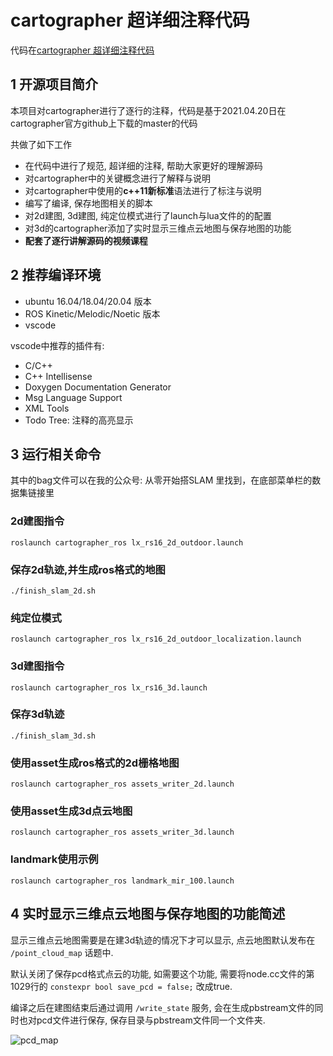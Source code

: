 # cartographer 超详细注释代码
代码在[cartographer 超详细注释代码](https://github.com/xiangli0608/cartographer_detailed_comments_ws)
## 1 开源项目简介
本项目对cartographer进行了逐行的注释，代码是基于2021.04.20日在cartographer官方github上下载的master的代码

共做了如下工作
- 在代码中进行了规范, 超详细的注释, 帮助大家更好的理解源码
- 对cartographer中的关键概念进行了解释与说明
- 对cartographer中使用的**c++11新标准**语法进行了标注与说明
- 编写了编译, 保存地图相关的脚本
- 对2d建图, 3d建图, 纯定位模式进行了launch与lua文件的的配置
- 对3d的cartographer添加了实时显示三维点云地图与保存地图的功能
- **配套了逐行讲解源码的视频课程**

## 2 推荐编译环境
- ubuntu 16.04/18.04/20.04 版本
- ROS Kinetic/Melodic/Noetic 版本
- vscode

vscode中推荐的插件有: 
- C/C++
- C++ Intellisense
- Doxygen Documentation Generator
- Msg Language Support
- XML Tools
- Todo Tree: 注释的高亮显示


## 3 运行相关命令

其中的bag文件可以在我的公众号: 从零开始搭SLAM  里找到，在底部菜单栏的数据集链接里

### 2d建图指令
`roslaunch cartographer_ros lx_rs16_2d_outdoor.launch`

### 保存2d轨迹,并生成ros格式的地图
`./finish_slam_2d.sh`

### 纯定位模式
`roslaunch cartographer_ros lx_rs16_2d_outdoor_localization.launch`

### 3d建图指令
`roslaunch cartographer_ros lx_rs16_3d.launch`

### 保存3d轨迹
`./finish_slam_3d.sh`

### 使用asset生成ros格式的2d栅格地图
`roslaunch cartographer_ros assets_writer_2d.launch`

### 使用asset生成3d点云地图
`roslaunch cartographer_ros assets_writer_3d.launch`

### landmark使用示例
`roslaunch cartographer_ros landmark_mir_100.launch`


## 4 实时显示三维点云地图与保存地图的功能简述
显示三维点云地图需要是在建3d轨迹的情况下才可以显示, 点云地图默认发布在 `/point_cloud_map` 话题中.

默认关闭了保存pcd格式点云的功能, 如需要这个功能, 需要将node.cc文件的第1029行的 `constexpr bool save_pcd = false;` 改成true.

编译之后在建图结束后通过调用 `/write_state` 服务, 会在生成pbstream文件的同时也对pcd文件进行保存, 保存目录与pbstream文件同一个文件夹.

![pcd_map](src/cartographer/docs/pcd_map.png)

